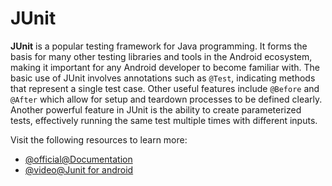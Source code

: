 # JUnit

**JUnit** is a popular testing framework for Java programming. It forms the basis for many other testing libraries and tools in the Android ecosystem, making it important for any Android developer to become familiar with. The basic use of JUnit involves annotations such as `@Test`, indicating methods that represent a single test case. Other useful features include `@Before` and `@After` which allow for setup and teardown processes to be defined clearly. Another powerful feature in JUnit is the ability to create parameterized tests, effectively running the same test multiple times with different inputs.

Visit the following resources to learn more:

- [@official@Documentation](https://developer.android.com/training/testing/local-tests)
- [@video@Junit for android](https://www.youtube.com/watch?v=jE1vQGVHaQA)
